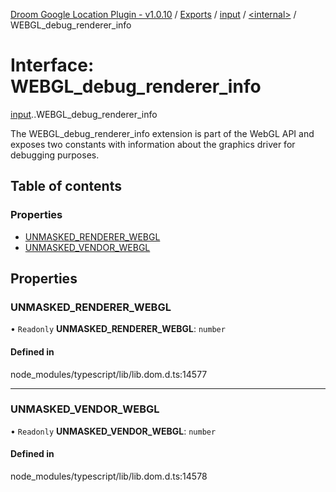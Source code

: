 [Droom Google Location Plugin - v1.0.10](../README.md) / [Exports](../modules.md) / [input](../modules/input.md) / [<internal\>](../modules/input._internal_.md) / WEBGL\_debug\_renderer\_info

# Interface: WEBGL\_debug\_renderer\_info

[input](../modules/input.md).[<internal>](../modules/input._internal_.md).WEBGL_debug_renderer_info

The WEBGL_debug_renderer_info extension is part of the WebGL API and exposes two constants with information about the graphics driver for debugging purposes.

## Table of contents

### Properties

- [UNMASKED\_RENDERER\_WEBGL](input._internal_.WEBGL_debug_renderer_info.md#unmasked_renderer_webgl)
- [UNMASKED\_VENDOR\_WEBGL](input._internal_.WEBGL_debug_renderer_info.md#unmasked_vendor_webgl)

## Properties

### UNMASKED\_RENDERER\_WEBGL

• `Readonly` **UNMASKED\_RENDERER\_WEBGL**: `number`

#### Defined in

node_modules/typescript/lib/lib.dom.d.ts:14577

___

### UNMASKED\_VENDOR\_WEBGL

• `Readonly` **UNMASKED\_VENDOR\_WEBGL**: `number`

#### Defined in

node_modules/typescript/lib/lib.dom.d.ts:14578
